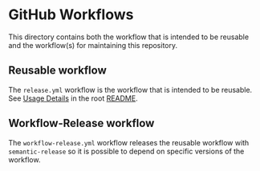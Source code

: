 # GitHub Workflows

This directory contains both the workflow that is intended to be reusable and
the workflow(s) for maintaining this repository.

## Reusable workflow

The `release.yml` workflow is the workflow that is intended to be reusable.
See [Usage Details](../../README.md#usage) in the root [README](../../README.md).

## Workflow-Release workflow

The `workflow-release.yml` workflow releases the reusable workflow with
`semantic-release` so it is possible to depend on specific versions of the
workflow.